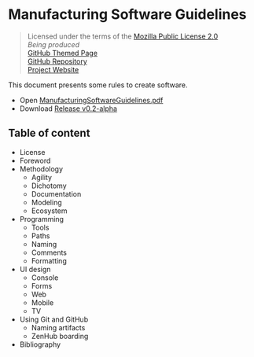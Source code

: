 # Manufacturing Software Guidelines

>Licensed under the terms of the [Mozilla Public License 2.0](LICENSE)<br/>
>*Being produced*<br/>
>[GitHub Themed Page](https://ordisoftware.github.io/Guidelines)<br/>
>[GitHub Repository](https://github.com/Ordisoftware/Guidelines)<br/>
>[Project Website](http://www.ordisoftware.com/projects/guidelines)<br/>


This document presents some rules to create software.

* Open [ManufacturingSoftwareGuidelines.pdf](ManufacturingSoftwareGuidelines.pdf)
* Download [Release v0.2-alpha](../../releases/tag/v0.2-alpha)

## Table of content

* License
* Foreword
* Methodology
  * Agility
  * Dichotomy
  * Documentation
  * Modeling
  * Ecosystem
* Programming
  * Tools
  * Paths
  * Naming
  * Comments
  * Formatting
* UI design
  * Console
  * Forms
  * Web
  * Mobile
  * TV
* Using Git and GitHub
  * Naming artifacts
  * ZenHub boarding
* Bibliography
